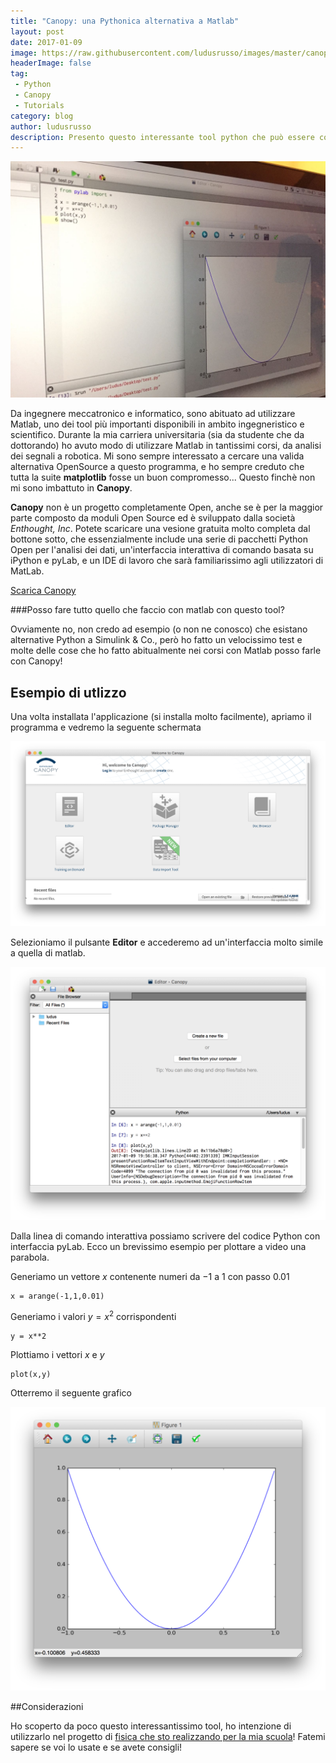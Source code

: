 ```yaml
---
title: "Canopy: una Pythonica alternativa a Matlab"
layout: post
date: 2017-01-09
image: https://raw.githubusercontent.com/ludusrusso/images/master/canopy/main.png
headerImage: false
tag:
 - Python
 - Canopy
 - Tutorials
category: blog
author: ludusrusso
description: Presento questo interessante tool python che può essere considerato una buona alternativa a Matlab per l'analisi dei dati!
---
```


![Canopy Main](/assets/imgs/2017-01-09-canopy-una-pythonica-alternativa-a-matlab.markdown/main.png)

Da ingegnere meccatronico e informatico, sono abituato ad utilizzare Matlab, uno dei tool più importanti disponibili in ambito ingegneristico e scientifico. Durante la mia carriera universitaria (sia da studente che da dottorando) ho avuto modo di utilizzare Matlab in tantissimi corsi, da analisi dei segnali a robotica. Mi sono sempre interessato a cercare una valida alternativa OpenSource a questo programma, e ho sempre creduto che tutta la suite **matplotlib** fosse un buon compromesso... Questo finchè non mi sono imbattuto in **Canopy**.

**Canopy** non è un progetto completamente Open, anche se è per la maggior parte composto da moduli Open Source ed è sviluppato dalla società *Enthought, Inc*. Potete scaricare una vesione gratuita molto completa dal bottone sotto, che essenzialmente include una serie di pacchetti Python Open per l'analisi dei dati, un'interfaccia interattiva di comando basata su iPython e pyLab, e un IDE di lavoro che sarà familiarissimo agli utilizzatori di MatLab.

<a type="button" class="btn btn-info bnt-lg" href="https://store.enthought.com/downloads/#default"> Scarica Canopy</a>

###Posso fare tutto quello che faccio con matlab con questo tool?

Ovviamente no, non credo ad esempio (o non ne conosco) che esistano alternative Python a Simulink & Co., però ho fatto un velocissimo test e molte delle cose che ho fatto abitualmente nei corsi con Matlab posso farle con Canopy!

## Esempio di utlizzo

Una volta installata l'applicazione (si installa molto facilmente), apriamo il programma e vedremo la seguente schermata

![Canopy Schermata Home](/assets/imgs/2017-01-09-canopy-una-pythonica-alternativa-a-matlab.markdown/home.png)

Selezioniamo il pulsante **Editor** e accederemo ad un'interfaccia molto simile a quella di matlab.

![Canopy Editor](/assets/imgs/2017-01-09-canopy-una-pythonica-alternativa-a-matlab.markdown/editor.png)

Dalla linea di comando interattiva possiamo scrivere del codice Python con interfaccia pyLab. Ecco un brevissimo esempio per plottare a video una parabola.

Generiamo un vettore $x$ contenente numeri da $-1$ a $1$ con passo $0.01$

```
x = arange(-1,1,0.01)
```

Generiamo i valori $y = x^2$ corrispondenti

```
y = x**2
```

Plottiamo i vettori $x$ e $y$

```
plot(x,y)
```

Otterremo il seguente grafico

![Canopy Editor](/assets/imgs/2017-01-09-canopy-una-pythonica-alternativa-a-matlab.markdown/parabolaplot.png)

##Considerazioni

Ho scoperto da poco questo interessantissimo tool, ho intenzione di utilizzarlo nel progetto di [fisica che sto realizzando per la mia scuola](http://www.ludusrusso.cc/posts/2017-01-04-arduino-python-lab-fisica-1)! Fatemi sapere se voi lo usate e se avete consigli!
